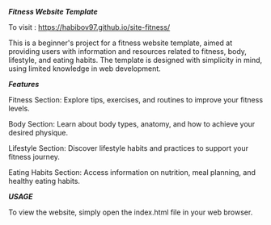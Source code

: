 <i><b>Fitness Website Template</i></b>

To visit : https://habibov97.github.io/site-fitness/

This is a beginner's project for a fitness website template, aimed at providing users with information and resources related to fitness, body, lifestyle, and eating habits. The template is designed with simplicity in mind, using limited knowledge in web development.

<i><b>Features</i></b>

Fitness Section: Explore tips, exercises, and routines to improve your fitness levels.

Body Section: Learn about body types, anatomy, and how to achieve your desired physique.

Lifestyle Section: Discover lifestyle habits and practices to support your fitness journey.

Eating Habits Section: Access information on nutrition, meal planning, and healthy eating habits.

<i><b>USAGE</b></i>

To view the website, simply open the index.html file in your web browser.

